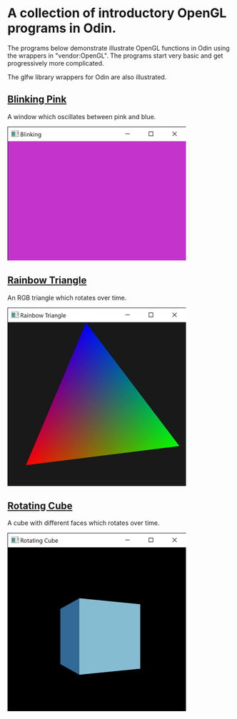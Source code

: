 # A collection of introductory OpenGL programs in Odin.

The programs below demonstrate illustrate OpenGL functions in Odin using the wrappers in "vendor:OpenGL". The programs start very basic and get progressively more complicated.

The glfw library wrappers for Odin are also illustrated.

## [Blinking Pink](./Blinking-Pink)

A window which oscillates between pink and blue.

<img src="./Readme-Imgs/blinking-pink.png" alt="An OS window filled with the color pink." width="400">

## [Rainbow Triangle](./Rainbow-Triangle)

An RGB triangle which rotates over time.

<img src="./Readme-Imgs/rainbow-triangle.jpg" alt="A OS window showing a slightly slanted RGB triangle" width="400">

## [Rotating Cube](./Rotating-Cube)

A cube with different faces which rotates over time.

<img src="./Readme-Imgs/rotating-cube.png" alt="An OS window showing a cube in the middle of rotation" width="400">
